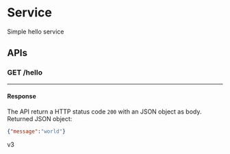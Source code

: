 # Service

Simple hello service

## APIs

### GET /hello
---

#### Response

The API return a HTTP status code `200` with an JSON object as body.
Returned JSON object:
```json
{"message":"world"}
```

v3
